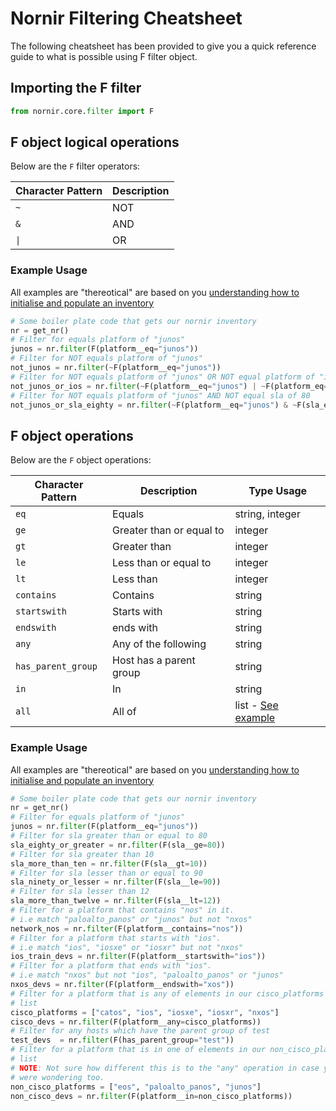 # Nornir Filtering Cheatsheet

The following cheatsheet has been provided to give you a quick reference
guide to what is possible using F filter object.

## Importing the F filter

```python
from nornir.core.filter import F
```

## F object logical operations

Below are the `F` filter operators:

| Character Pattern | Description |
| ---------- | ------------ |
|`~` | NOT |
|`&` | AND |
|`\|` | OR |

### Example Usage

All examples are "thereotical" are based on you [understanding how to initialise and populate an inventory](https://nornir.readthedocs.io/en/latest/tutorial/initializing_nornir.html)

```python
# Some boiler plate code that gets our nornir inventory
nr = get_nr()
# Filter for equals platform of "junos"
junos = nr.filter(F(platform__eq="junos"))
# Filter for NOT equals platform of "junos"
not_junos = nr.filter(~F(platform__eq="junos"))
# Filter for NOT equals platform of "junos" OR NOT equal platform of "ios"
not_junos_or_ios = nr.filter(~F(platform__eq="junos") | ~F(platform_eq="ios"))
# Filter for NOT equals platform of "junos" AND NOT equal sla of 80
not_junos_or_sla_eighty = nr.filter(~F(platform__eq="junos") & ~F(sla_eq=80))
```


## F object operations

Below are the `F` object operations:

| Character Pattern | Description | Type Usage |
| ---------- | ------------ |------ |
|`eq` | Equals | string, integer |
|`ge` | Greater than or equal to | integer |
|`gt`| Greater than | integer |
|`le` | Less than or equal to | integer |
|`lt`| Less than | integer |
|`contains` | Contains | string |
|`startswith` | Starts with | string |
|`endswith` | ends with | string |
|`any` | Any of the following | string |
|`has_parent_group`| Host has a parent group | string |
|`in`| In | string |
|`all`| All of | list - [See example](https://github.com/nornir-automation/nornir/blob/master/tests/core/test_filter.py#L128) |

### Example Usage

All examples are "thereotical" are based on you [understanding how to initialise and populate an inventory](https://nornir.readthedocs.io/en/latest/tutorial/initializing_nornir.html)

```python
# Some boiler plate code that gets our nornir inventory
nr = get_nr()
# Filter for equals platform of "junos"
junos = nr.filter(F(platform__eq="junos"))
# Filter for sla greater than or equal to 80
sla_eighty_or_greater = nr.filter(F(sla__ge=80))
# Filter for sla greater than 10
sla_more_than_ten = nr.filter(F(sla__gt=10))
# Filter for sla lesser than or equal to 90
sla_ninety_or_lesser = nr.filter(F(sla__le=90))
# Filter for sla lesser than 12
sla_more_than_twelve = nr.filter(F(sla__lt=12))
# Filter for a platform that contains "nos" in it.
# i.e match "paloalto_panos" or "junos" but not "nxos"
network_nos = nr.filter(F(platform__contains="nos"))
# Filter for a platform that starts with "ios".
# i.e match "ios", "iosxe" or "iosxr" but not "nxos"
ios_train_devs = nr.filter(F(platform__startswith="ios"))
# Filter for a platform that ends with "ios".
# i.e match "nxos" but not "ios", "paloalto_panos" or "junos"
nxos_devs = nr.filter(F(platform__endswith="xos"))
# Filter for a platform that is any of elements in our cisco_platforms
# list
cisco_platforms = ["catos", "ios", "iosxe", "iosxr", "nxos"]
cisco_devs = nr.filter(F(platform__any=cisco_platforms))
# Filter for any hosts which have the parent group of test
test_devs  = nr.filter(F(has_parent_group="test"))
# Filter for a platform that is in one of elements in our non_cisco_platforms
# list
# NOTE: Not sure how different this is to the "any" operation in case you
# were wondering too.
non_cisco_platforms = ["eos", "paloalto_panos", "junos"]
non_cisco_devs = nr.filter(F(platform__in=non_cisco_platforms))
```